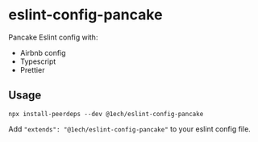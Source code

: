 # eslint-config-pancake

Pancake Eslint config with:

- Airbnb config
- Typescript
- Prettier

## Usage

```
npx install-peerdeps --dev @1ech/eslint-config-pancake
```

Add `"extends": "@1ech/eslint-config-pancake"` to your eslint config file.
